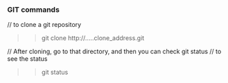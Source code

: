 ### GIT commands

// to clone a git repository
>> git clone http://.....clone_address.git


// After cloning, go to that directory, and then you can check git status
// to see the status
>> git status
